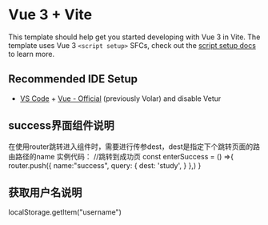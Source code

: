 # Vue 3 + Vite

This template should help get you started developing with Vue 3 in Vite. The template uses Vue 3 `<script setup>` SFCs, check out the [script setup docs](https://v3.vuejs.org/api/sfc-script-setup.html#sfc-script-setup) to learn more.

## Recommended IDE Setup

- [VS Code](https://code.visualstudio.com/) + [Vue - Official](https://marketplace.visualstudio.com/items?itemName=Vue.volar) (previously Volar) and disable Vetur

## success界面组件说明
在使用router跳转进入组件时，需要进行传参dest，dest是指定下个跳转页面的路由路径的name
实例代码：
//跳转到成功页
  const enterSuccess = () =>{
    router.push({
      name:"success",
      query: {
      dest: 'study',
  }
  },)
  }

## 获取用户名说明
 localStorage.getItem("username")